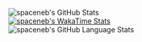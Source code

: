 ![spaceneb's GitHub Stats](https://github-readme-stats.vercel.app/api?username=spaceneb&count_private=true&show_icons=true&theme=dracula)<br>
[![spaceneb's WakaTime Stats](https://github-readme-stats.vercel.app/api/wakatime?username=spaceneb&show_icons=true&theme=dracula)](https://wakatime.com/@spaceneb)<br>
![spaceneb's GitHub Language Stats](https://github-readme-stats.vercel.app/api/top-langs?username=spaceneb&layout=compact&count_private=true&show_icons=true&theme=dracula)<br>
